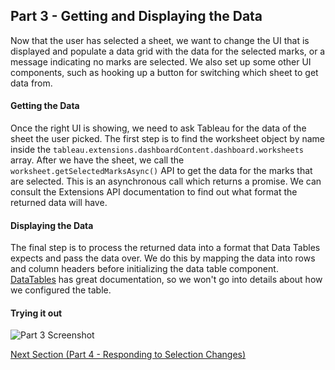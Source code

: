 ## Part 3 - Getting and Displaying the Data

Now that the user has selected a sheet, we want to change the UI that is displayed and populate a data grid with the data for the selected marks, or a message indicating no marks are selected. We also set up some other UI components, such as hooking up a button for switching which sheet to get data from.

#### Getting the Data

Once the right UI is showing, we need to ask Tableau for the data of the sheet the user picked. The first step is to find the worksheet object by name inside the `tableau.extensions.dashboardContent.dashboard.worksheets` array. After we have the sheet, we call the `worksheet.getSelectedMarksAsync()` API to get the data for the marks that are selected. This is an asynchronous call which returns a promise. We can consult the Extensions API documentation to find out what format the returned data will have.

#### Displaying the Data

The final step is to process the returned data into a format that Data Tables expects and pass the data over. We do this by mapping the data into rows and column headers before initializing the data table component. [DataTables](https://datatables.net/) has great documentation, so we won't go into details about how we configured the table.

#### Trying it out

![Part 3 Screenshot](../assets/Part_3.gif)

[Next Section (Part 4 - Responding to Selection Changes)](../Part_4/readme.md)